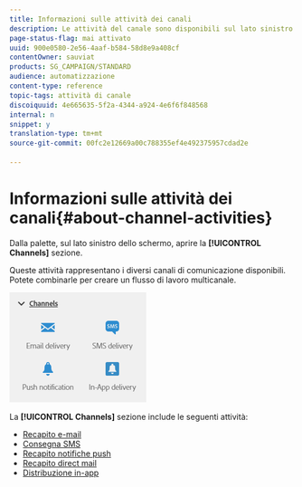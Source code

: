 ```yaml
---
title: Informazioni sulle attività dei canali
description: Le attività del canale sono disponibili sul lato sinistro dello schermo.
page-status-flag: mai attivato
uuid: 900e0580-2e56-4aaf-b584-58d8e9a408cf
contentOwner: sauviat
products: SG_CAMPAIGN/STANDARD
audience: automatizzazione
content-type: reference
topic-tags: attività di canale
discoiquuid: 4e665635-5f2a-4344-a924-4e6f6f848568
internal: n
snippet: y
translation-type: tm+mt
source-git-commit: 00fc2e12669a00c788355ef4e492375957cdad2e

---
```



# Informazioni sulle attività dei canali{#about-channel-activities}

Dalla palette, sul lato sinistro dello schermo, aprire la **[!UICONTROL Channels]** sezione.

Queste attività rappresentano i diversi canali di comunicazione disponibili. Potete combinarle per creare un flusso di lavoro multicanale.

![](assets/wkf_channels_activities.png)

La **[!UICONTROL Channels]** sezione include le seguenti attività:

* [Recapito e-mail](../../automating/using/email-delivery.md)
* [Consegna SMS](../../automating/using/sms-delivery.md)
* [Recapito notifiche push](../../automating/using/push-notification-delivery.md)
* [Recapito direct mail](../../automating/using/direct-mail-delivery.md)
* [Distribuzione in-app](../../automating/using/in-app-delivery.md)

